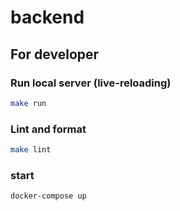 # backend

## For developer

### Run local server (live-reloading)

```sh
make run
```

### Lint and format

```sh
make lint
```

### start

```sh
docker-compose up
```
